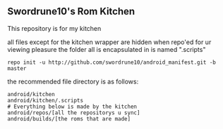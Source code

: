Swordrune10's Rom Kitchen
-------------------------

This repository is for my kitchen

all files except for the kitchen wrapper are hidden when repo'ed for ur viewing pleasure
the folder all is encapsulated in is named ".scripts"

    repo init -u http://github.com/swordrune10/android_manifest.git -b master

the recommended file directory is as follows:

    android/kitchen
    android/kitchen/.scripts
    # Everything below is made by the kitchen
    android/repos/[all the repositorys u sync]
    android/builds/[the roms that are made]
